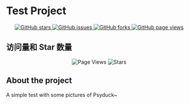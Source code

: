 # Test Project 

<div align="center">
  <a href="https://github.com/RYC-98/Psyduck/stargazers">
    <img alt="GitHub stars" src="https://img.shields.io/github/stars/RYC-98/Psyduck?style=social" />
  </a>
  <a href="https://github.com/RYC-98/Psyduck/issues">
    <img alt="GitHub issues" src="https://img.shields.io/github/issues/RYC-98/Psyduck" />
  </a>
  <a href="https://github.com/RYC-98/Psyduck/network/members">
    <img alt="GitHub forks" src="https://img.shields.io/github/forks/RYC-98/Psyduck?style=social" />
  </a>
  <a href="https://visitor-badge.glitch.me/badge?page_id=RYC-98.Psyduck">
    <img alt="GitHub page views" src="https://visitor-badge.glitch.me/badge?page_id=RYC-98.Psyduck" />
  </a>
</div>

## 访问量和 Star 数量
<div align="center">
  <img src="https://visitor-badge.glitch.me/badge?page_id=RYC-98.Psyduck" alt="Page Views" />
  <img src="https://img.shields.io/github/stars/RYC-98/Psyduck?style=social" alt="Stars" />
</div>

## About the project 
A simple test with some pictures of Psyduck~
